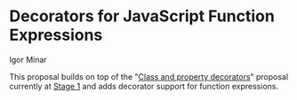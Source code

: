 # Decorators for JavaScript Function Expressions

Igor Minar

This proposal builds on top of the "[Class and property decorators]" proposal currently at [Stage 1] and adds decorator support for function expressions.

[Class and property decorators]: https://github.com/wycats/javascript-decorators/blob/master/README.md
[Stage 1]: https://github.com/tc39/ecma262#current-proposals
